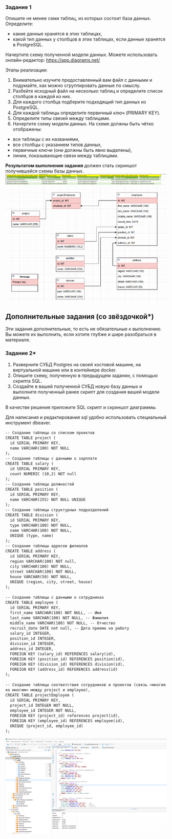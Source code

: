 ### Задание 1

Опишите не менее семи таблиц, из которых состоит база данных. Определите:

- какие данные хранятся в этих таблицах,
- какой тип данных у столбцов в этих таблицах, если данные хранятся в PostgreSQL.

Начертите схему полученной модели данных. Можете использовать онлайн-редактор: https://app.diagrams.net/

Этапы реализации:
1.	Внимательно изучите предоставленный вам файл с данными и подумайте, как можно сгруппировать данные по смыслу.
2.	Разбейте исходный файл на несколько таблиц и определите список столбцов в каждой из них. 
3.	Для каждого столбца подберите подходящий тип данных из PostgreSQL. 
4.	Для каждой таблицы определите первичный ключ (PRIMARY KEY).
5.	Определите типы связей между таблицами. 
6.	Начертите схему модели данных.
На схеме должны быть чётко отображены:
   - все таблицы с их названиями,
   - все столбцы  с указанием типов данных,
   - первичные ключи (они должны быть явно выделены),
   - линии, показывающие связи между таблицами.

**Результатом выполнения задания** должен стать скриншот получившейся схемы базы данных.
![Excel](image.png)
![Схема БД](image-1.png)



## Дополнительные задания (со звёздочкой*)
Эти задания дополнительные, то есть не обязательные к выполнению. Вы можете их выполнить, если хотите глубже и шире разобраться в материале.


### Задание 2*

1. Разверните СУБД Postgres на своей хостовой машине, на виртуальной машине или в контейнере docker.
2. Опишите схему, полученную в предыдущем задании, с помощью скрипта SQL.
3. Создайте в вашей полученной СУБД новую базу данных и выполните полученный ранее скрипт для создания вашей модели данных.

В качестве решения приложите SQL скрипт и скриншот диаграммы.

Для написания и редактирования sql удобно использовать  специальный инструмент dbeaver.

```
-- Создание таблицы со списком проектов
CREATE TABLE project (
  id SERIAL PRIMARY KEY,
  name VARCHAR(100) NOT NULL
);
-- Создание таблицы с данными о зарплате
CREATE TABLE salary (
  id SERIAL PRIMARY KEY,
  count NUMERIC (10,2) NOT null
);
-- Создание таблицы должностей
CREATE TABLE position (
  id SERIAL PRIMARY KEY,
  name VARCHAR(255) NOT NULL UNIQUE
);
-- Создание таблицы структурных подразделений
CREATE TABLE division (
  id SERIAL PRIMARY KEY,
  type VARCHAR(100) NOT NULL,
  name VARCHAR(100) NOT NULL,
  UNIQUE (type, name)
);
-- Создание таблицы адресов филиалов
CREATE TABLE address (
  id SERIAL PRIMARY KEY,
  region VARCHAR(100) NOT null,
  city VARCHAR(100) NOT NULL,
  street VARCHAR(100) NOT NULL,
  house VARCHAR(50) NOT NULL,
  UNIQUE (region, city, street, house)
);

-- Создание таблицы с данными о сотрудниках
CREATE TABLE employee (
  id SERIAL PRIMARY KEY,
  first_name VARCHAR(100) NOT NULL, -- Имя
  last_name VARCHAR(100) NOT NULL, -- Фамилия
  middle_name VARCHAR(100) NOT NULL, -- Отчество
  recruit_date DATE not null, -- Дата приема на работу
  salary_id INTEGER,
  position_id INTEGER,
  division_id INTEGER,
  address_id INTEGER,
  FOREIGN KEY (salary_id) REFERENCES salary(id),
  FOREIGN KEY (position_id) REFERENCES position(id),
  FOREIGN KEY (division_id) REFERENCES division(id),
  FOREIGN KEY (address_id) REFERENCES address(id)
);

-- Создание таблицы соответствия сотрудников и проектов (связь «многие ко многим» между project и employee), 
CREATE TABLE projectEmployee (
  id SERIAL PRIMARY KEY,
  project_id INTEGER NOT NULL,
  employee_id INTEGER NOT NULL,
  FOREIGN KEY (project_id) references project(id),
  FOREIGN KEY (employee_id) REFERENCES employee(id),
  UNIQUE (project_id, employee_id)
);

```

![DBeawer](image-2.png)